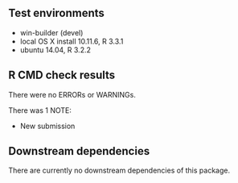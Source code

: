 ## Test environments
* win-builder (devel)
* local OS X install 10.11.6, R 3.3.1
* ubuntu 14.04, R 3.2.2

## R CMD check results
There were no ERRORs or WARNINGs. 

There was 1 NOTE:

* New submission

## Downstream dependencies
There are currently no downstream dependencies of this package.
